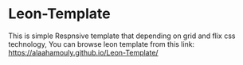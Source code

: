 # Leon-Template
This is simple Respnsive template that depending on grid and flix css technology,
You can browse leon template from this link: https://alaahamouly.github.io/Leon-Template/
